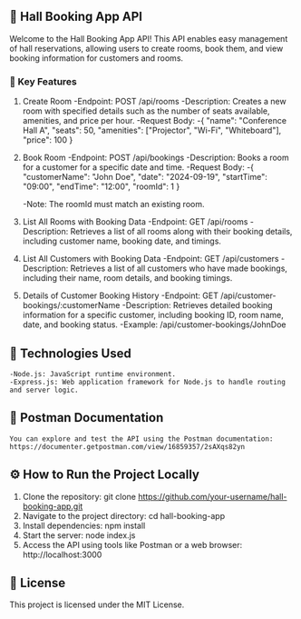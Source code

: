## 🏢 Hall Booking App API
Welcome to the Hall Booking App API! This API enables easy management of hall reservations, allowing users to create rooms, book them, and view booking information for customers and rooms.
### 🔗 Key Features
1. Create Room
    -Endpoint: POST /api/rooms
    -Description: Creates a new room with specified details such as the number of seats available, amenities, and price per hour.
    -Request Body:
    -{
  "name": "Conference Hall A",
  "seats": 50,
  "amenities": ["Projector", "Wi-Fi", "Whiteboard"],
  "price": 100
    }

2. Book Room
    -Endpoint: POST /api/bookings
    -Description: Books a room for a customer for a specific date and time.
    -Request Body:
    -{
  "customerName": "John Doe",
  "date": "2024-09-19",
  "startTime": "09:00",
  "endTime": "12:00",
  "roomId": 1
    }
    
    -Note: The roomId must match an existing room.

3. List All Rooms with Booking Data
    -Endpoint: GET /api/rooms
    -Description: Retrieves a list of all rooms along with their booking details, including customer name, booking date, and timings.

4. List All Customers with Booking Data
    -Endpoint: GET /api/customers
    -Description: Retrieves a list of all customers who have made bookings, including their name, room details, and booking timings.

5. Details of Customer Booking History
    -Endpoint: GET /api/customer-bookings/:customerName
    -Description: Retrieves detailed booking information for a specific customer, including booking ID, room name, date, and booking status.
    -Example: /api/customer-bookings/JohnDoe

## 🚀 Technologies Used
    -Node.js: JavaScript runtime environment.
    -Express.js: Web application framework for Node.js to handle routing and server logic.

## 📝 Postman Documentation
    You can explore and test the API using the Postman documentation: https://documenter.getpostman.com/view/16859357/2sAXqs82yn

## ⚙️ How to Run the Project Locally
1. Clone the repository: git clone https://github.com/your-username/hall-booking-app.git
2. Navigate to the project directory: cd hall-booking-app
3. Install dependencies: npm install
4. Start the server: node index.js
5. Access the API using tools like Postman or a web browser: http://localhost:3000

## 📝 License
This project is licensed under the MIT License.